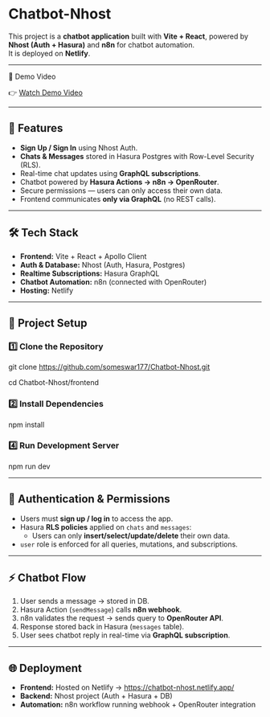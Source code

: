 # Chatbot-Nhost

This project is a **chatbot application** built with **Vite + React**, powered by **Nhost (Auth + Hasura)** and **n8n** for chatbot automation.  
It is deployed on **Netlify**.

---

🎥 Demo Video

👉 [Watch Demo Video](https://drive.google.com/file/d/1g_JFH-Of84QBOPxe-zmf8z2f80GnaR3K/view?usp=sharing)

---

## 🚀 Features
- **Sign Up / Sign In** using Nhost Auth.
- **Chats & Messages** stored in Hasura Postgres with Row-Level Security (RLS).
- Real-time chat updates using **GraphQL subscriptions**.
- Chatbot powered by **Hasura Actions → n8n → OpenRouter**.
- Secure permissions — users can only access their own data.
- Frontend communicates **only via GraphQL** (no REST calls).

---

## 🛠️ Tech Stack
- **Frontend:** Vite + React + Apollo Client
- **Auth & Database:** Nhost (Auth, Hasura, Postgres)
- **Realtime Subscriptions:** Hasura GraphQL
- **Chatbot Automation:** n8n (connected with OpenRouter)
- **Hosting:** Netlify

---

## 📂 Project Setup  

### 1️⃣ Clone the Repository
git clone https://github.com/someswar177/Chatbot-Nhost.git

cd Chatbot-Nhost/frontend

### 2️⃣ Install Dependencies
npm install

<!-- ### 3️⃣ Environment Variables
"VITE_NHOST_SUBDOMAIN=ctvvnpalxppmbnqswokp"
"VITE_NHOST_REGION=ap-south-1"
"VITE_HASURA_HTTP=https://ctvvnpalxppmbnqswokp.hasura.ap-south-1.nhost.run/v1/graphql"
"VITE_HASURA_WS=wss://ctvvnpalxppmbnqswokp.hasura.ap-south-1.nhost.run/v1/graphql" -->

### 4️⃣ Run Development Server
npm run dev

---

## 🔐 Authentication & Permissions
- Users must **sign up / log in** to access the app.
- Hasura **RLS policies** applied on `chats` and `messages`:
  - Users can only **insert/select/update/delete** their own data.
- `user` role is enforced for all queries, mutations, and subscriptions.

---

## ⚡ Chatbot Flow
1. User sends a message → stored in DB.
2. Hasura Action (`sendMessage`) calls **n8n webhook**.
3. n8n validates the request → sends query to **OpenRouter API**.
4. Response stored back in Hasura (`messages` table).
5. User sees chatbot reply in real-time via **GraphQL subscription**.

---

## 🌐 Deployment
- **Frontend:** Hosted on Netlify → https://chatbot-nhost.netlify.app/ 
- **Backend:** Nhost project (Auth + Hasura + DB)  
- **Automation:** n8n workflow running webhook + OpenRouter integration  
